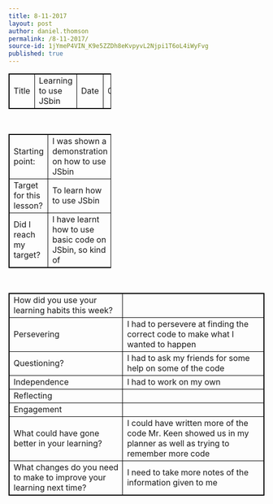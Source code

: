 ```yaml
---
title: 8-11-2017
layout: post
author: daniel.thomson
permalink: /8-11-2017/
source-id: 1jYmeP4VIN_K9e5ZZDh8eKvpyvL2Njpi1T6oL4iWyFvg
published: true
---
```

<style>
table, th, td {
    border: 1px solid black;
}
</style>
<table style="width:40%">
  <tr>
    <td>Title</td>
    <td>Learning to use JSbin</td>
    <td>Date</td>
    <td>08/11/17</td>
  </tr>
</table>
<br>

<style>
table, th, td {
    border: 1px solid black;
}
</style>
<table style="width:40%">
  <tr>
    <td>Starting point:</td>
    <td>I was shown a demonstration on how to use JSbin</td>
  </tr>
  <tr>
    <td>Target for this lesson?</td>
    <td>To learn how to use JSbin</td>
  </tr>
  <tr>
    <td>Did I reach my target? </td>
    <td>I have learnt how to use basic code on JSbin, so kind of</td>
  </tr>
</table>
<br>

<table>
  <tr>
    <td>How did you use your learning habits this week?</td>
    <td></td>
  </tr>
  <tr>
    <td>Persevering</td>
    <td>I had to persevere at finding the correct code to make what I wanted to happen</td>
  </tr>
  <tr>
    <td>Questioning?</td>
    <td>I had to ask my friends for some help on some of the code</td>
  </tr>
  <tr>
    <td>Independence</td>
    <td>I had to work on my own</td>
  </tr>
  <tr>
    <td>Reflecting</td>
    <td></td>
  </tr>
  <tr>
    <td>Engagement</td>
    <td></td>
  </tr>
  <tr>
    <td>What could have gone better in your learning?</td>
    <td>I could have written more of the code Mr. Keen showed us in my planner as well as trying to remember more code</td>
  </tr>
  <tr>
    <td>What changes do you need to make to improve your learning next time?</td>
    <td>I need to take more notes of the information given to me</td>
  
  </table>

